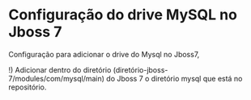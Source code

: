 # Configuração do drive MySQL no Jboss 7

Configuração para adicionar o drive do Mysql no Jboss7,

!) Adicionar dentro do diretório (diretório-jboss-7/modules/com/mysql/main) do Jboss 7 o diretório mysql que está no repositório.

